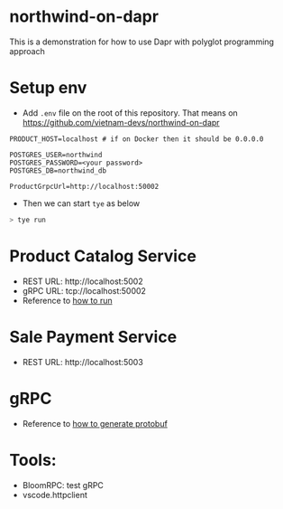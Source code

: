 # northwind-on-dapr
This is a demonstration for how to use Dapr with polyglot programming approach

# Setup env

- Add `.env` file on the root of this repository. That means on https://github.com/vietnam-devs/northwind-on-dapr

```
PRODUCT_HOST=localhost # if on Docker then it should be 0.0.0.0

POSTGRES_USER=northwind
POSTGRES_PASSWORD=<your password>
POSTGRES_DB=northwind_db

ProductGrpcUrl=http://localhost:50002
```
- Then we can start `tye` as below

```bash
> tye run
```

# Product Catalog Service

- REST URL: http://localhost:5002
- gRPC URL: tcp://localhost:50002
- Reference to [how to run](product-catalog/README.md)

# Sale Payment Service

- REST URL: http://localhost:5003

# gRPC

- Reference to [how to generate protobuf](proto/README.md)

# Tools:
- BloomRPC: test gRPC
- vscode.httpclient